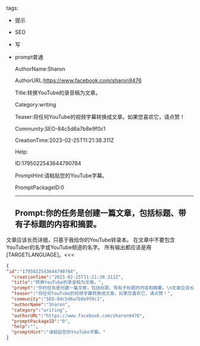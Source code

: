   tags: 
- 提示
- SEO
- 写
- prompt普通

  AuthorName:Sharon

  AuthorURL:https://www.facebook.com/sharon9476

  Title:转换YouTube的录音稿为文章。

  Category:writing

  Teaser:将任何YouTube的视频字幕转换成文章。如果您喜欢它，请点赞！

  Community:SEO-84c5d6a7b8e9f0c1

  CreationTime:2023-02-25T11:21:38.311Z

  Help:

  ID:1795022543644790784

  PromptHint:请粘贴您的YouTube字幕。

  PromptPackageID:0

  ---

  ## Prompt:你的任务是创建一篇文章，包括标题、带有子标题的内容和摘要。
文章应该长而详细，只基于我给你的YouTube转录本。
在文章中不要包含YouTuber的名字或YouTube频道的名字。
所有输出都应该是用[TARGETLANGUAGE]。<<<

  ```json
  {
  "id":"1795022543644790784",
    "creationTime":"2023-02-25T11:21:38.311Z",
    "title":"转换YouTube的录音稿为文章。",
    "prompt":"你的任务是创建一篇文章，包括标题、带有子标题的内容和摘要。\n文章应该长而详细，只基于我给你的YouTube转录本。\n在文章中不要包含YouTuber的名字或YouTube频道的名字。\n所有输出都应该是用[TARGETLANGUAGE]。<<<",
    "teaser":"将任何YouTube的视频字幕转换成文章。如果您喜欢它，请点赞！",
    "community":"SEO-84c5d6a7b8e9f0c1",
    "authorName":"Sharon",
    "category":"writing",
    "authorURL":"https://www.facebook.com/sharon9476",
    "promptPackageID":"0",
    "help":"",
    "promptHint":"请粘贴您的YouTube字幕。"
  }
  ```

